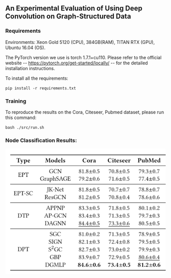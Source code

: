 ## An Experimental Evaluation of Using Deep Convolution on Graph-Structured Data



### Requirements

Environments: Xeon Gold 5120 (CPU), 384GB(RAM), TITAN RTX (GPU), Ubuntu 16.04 (OS).

The PyTorch version we use is torch 1.7.1+cu110. Please refer to the official website -- https://pytorch.org/get-started/locally/ -- for the detailed installation instructions.

To install all the requirements:

```setup
pip install -r requirements.txt
```



### Training

To reproduce the results on the Cora, Citeseer, Pubmed dataset, please run this command:

```train
bash ./src/run.sh
```

 

### Node Classification Results:

![node_classification_on_citation_networks](node_classification_on_citation_networks.png)
